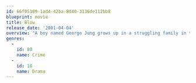 ```yaml
---
id: 66f05109-1ad4-42ba-8d40-3136de112bb8
blueprint: movie
title: Blow
release_date: '2001-04-04'
overview: "A boy named George Jung grows up in a struggling family in the 1950's. His mother nags at her husband as he is trying to make a living for the family. It is finally revealed that George's father cannot make a living and the family goes bankrupt. George does not want the same thing to happen to him, and his friend Tuna, in the 1960's, suggests that he deal marijuana. He is a big hit in California in the 1960's, yet he goes to jail, where he finds out about the wonders of cocaine. As a result, when released, he gets rich by bringing cocaine to America. However, he soon pays the price."
genres:
  -
    id: 80
    name: Crime
  -
    id: 18
    name: Drama
---
```


